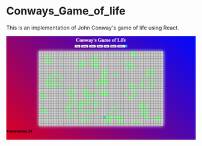 # Conways_Game_of_life
This is an implementation of John Conway's game of life using React.

![preview](capture.png)
